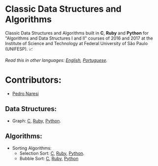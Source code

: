 # Classic Data Structures and Algorithms
Classic Data Structures and Algorithms built in **C**, **Ruby** and **Python** for "Algorithms and Data Structures I and II" courses of 2016 and 2017 at the Institute of Science and Technology at Federal University of São Paulo (UNIFESP). 📈

*Read this in other languages: [English](README.md), [Portuguese](README.pt-BR.md).*

# Contributors:
- [Pedro Naresi](https://github.com/pedronaresi)

## Data Structures:
- Graph: [C](datastructures/c/graph.c), [Ruby](datastructures/ruby/graph.rb), [Python](datastructures/python/graph.py).

## Algorithms:
- Sorting Algorithms:
  - Selection Sort: [C](algorithms/sorting/c/selection-sort.c), [Ruby](algorithms/sorting/ruby/selection-sort.rb), [Python](algorithms/sorting/python/selection-sort.py).
  - Bubble Sort: [C](algorithms/sorting/c/bubble-sort.c), [Ruby](algorithms/sorting/ruby/bubble-sort.rb), [Python](algorithms/sorting/python/bubble-sort.py)
